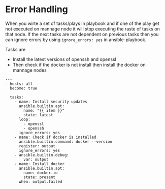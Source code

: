 # Error Handling 

When you wirte a set of tasks/plays in playbook and if one of the play get not executed on mannage node it will stop executing the raste of tasks on that node.
If the next tasks are not dependent on previous tasks then you can ignore errors by using ` ignore_errors: yes ` in ansible-playbook.

Tasks are
- Install the latest versions of openssh and openssl
- Then check if the docker is not install then install the docker on mannage nodes

```
---
- hosts: all
  become: true

  tasks:
    - name: Install security updates
      ansible.builtin.apt:
        name: "{{ item }}"
        state: latest
      loop:
        - openssl
        - openssh
      ignore_errors: yes 
    - name: Check if docker is installed
      ansible.builtin.command: docker --version
      register: output
      ignore_errors: yes    
    - ansible.builtin.debug:
        var: output
    - name: Install docker
      ansible.builtin.apt:
        name: docker.io
        state: present
      when: output.failed
        
```
